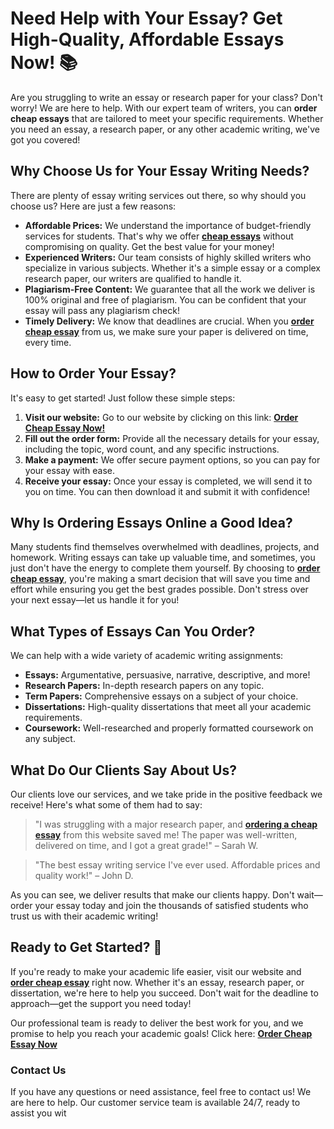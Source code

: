 # Need Help with Your Essay? Get High-Quality, Affordable Essays Now! 📚

Are you struggling to write an essay or research paper for your class? Don't worry! We are here to help. With our expert team of writers, you can **order cheap essays** that are tailored to meet your specific requirements. Whether you need an essay, a research paper, or any other academic writing, we've got you covered!

## Why Choose Us for Your Essay Writing Needs?

There are plenty of essay writing services out there, so why should you choose us? Here are just a few reasons:

- **Affordable Prices:** We understand the importance of budget-friendly services for students. That's why we offer [**cheap essays**](https://tinyurl.com/topessay?keyword=order+cheap+essay) without compromising on quality. Get the best value for your money!
- **Experienced Writers:** Our team consists of highly skilled writers who specialize in various subjects. Whether it's a simple essay or a complex research paper, our writers are qualified to handle it.
- **Plagiarism-Free Content:** We guarantee that all the work we deliver is 100% original and free of plagiarism. You can be confident that your essay will pass any plagiarism check!
- **Timely Delivery:** We know that deadlines are crucial. When you [**order cheap essay**](https://tinyurl.com/topessay?keyword=order+cheap+essay) from us, we make sure your paper is delivered on time, every time.

## How to Order Your Essay?

It's easy to get started! Just follow these simple steps:

1. **Visit our website:** Go to our website by clicking on this link: [**Order Cheap Essay Now!**](https://tinyurl.com/topessay?keyword=order+cheap+essay)
2. **Fill out the order form:** Provide all the necessary details for your essay, including the topic, word count, and any specific instructions.
3. **Make a payment:** We offer secure payment options, so you can pay for your essay with ease.
4. **Receive your essay:** Once your essay is completed, we will send it to you on time. You can then download it and submit it with confidence!

## Why Is Ordering Essays Online a Good Idea?

Many students find themselves overwhelmed with deadlines, projects, and homework. Writing essays can take up valuable time, and sometimes, you just don't have the energy to complete them yourself. By choosing to [**order cheap essay**](https://tinyurl.com/topessay?keyword=order+cheap+essay), you're making a smart decision that will save you time and effort while ensuring you get the best grades possible. Don't stress over your next essay—let us handle it for you!

## What Types of Essays Can You Order?

We can help with a wide variety of academic writing assignments:

- **Essays:** Argumentative, persuasive, narrative, descriptive, and more!
- **Research Papers:** In-depth research papers on any topic.
- **Term Papers:** Comprehensive essays on a subject of your choice.
- **Dissertations:** High-quality dissertations that meet all your academic requirements.
- **Coursework:** Well-researched and properly formatted coursework on any subject.

## What Do Our Clients Say About Us?

Our clients love our services, and we take pride in the positive feedback we receive! Here's what some of them had to say:

> "I was struggling with a major research paper, and [**ordering a cheap essay**](https://tinyurl.com/topessay?keyword=order+cheap+essay) from this website saved me! The paper was well-written, delivered on time, and I got a great grade!" – Sarah W.

> "The best essay writing service I've ever used. Affordable prices and quality work!" – John D.

As you can see, we deliver results that make our clients happy. Don't wait—order your essay today and join the thousands of satisfied students who trust us with their academic writing!

## Ready to Get Started? 📝

If you're ready to make your academic life easier, visit our website and [**order cheap essay**](https://tinyurl.com/topessay?keyword=order+cheap+essay) right now. Whether it's an essay, research paper, or dissertation, we're here to help you succeed. Don't wait for the deadline to approach—get the support you need today!

Our professional team is ready to deliver the best work for you, and we promise to help you reach your academic goals! Click here: [**Order Cheap Essay Now**](https://tinyurl.com/topessay?keyword=order+cheap+essay)

### Contact Us

If you have any questions or need assistance, feel free to contact us! We are here to help. Our customer service team is available 24/7, ready to assist you wit

